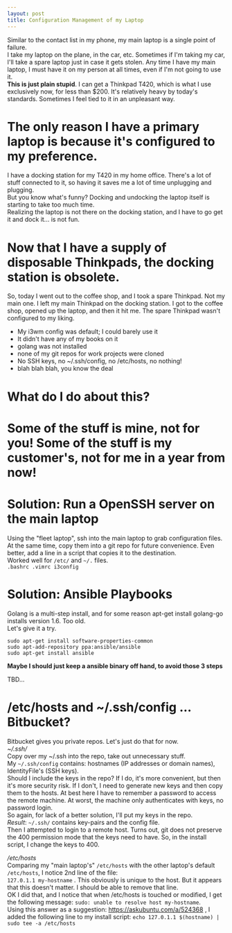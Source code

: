 ```yaml
---
layout: post
title: Configuration Management of my Laptop
---
```

Similar to the contact list in my phone, my main laptop is a single point of failure.  
I take my laptop on the plane, in the car, etc.  Sometimes if I'm taking my car,
I'll take a spare laptop just in case it gets stolen.  Any time I have my main laptop,
I must have it on my person at all times, even if I'm not going to use it.  
**This is just plain stupid**.  I can get a Thinkpad T420, which is what I use exclusively now,
for less than $200.  It's relatively heavy by today's standards.  Sometimes I feel tied to it
in an unpleasant way.
  
# The only reason I have a primary laptop is because it's configured to my preference.
  
I have a docking station for my T420 in my home office.  There's a lot of stuff connected to it,
so having it saves me a lot of time unplugging and plugging.  
But you know what's funny?   Docking and undocking the laptop itself is starting to take too much time.  
Realizing the laptop is not there on the docking station, and I have to go get it and dock it... is not fun.  
  
# Now that I have a supply of disposable Thinkpads, the docking station is obsolete.

So, today I went out to the coffee shop, and I took a spare Thinkpad.  Not my main one.
I left my main Thinkpad on the docking station.  I got to the coffee shop, opened up the laptop,
and then it hit me.  The spare Thinkpad wasn't configured to my liking.  
* My i3wm config was default; I could barely use it
* It didn't have any of my books on it
* golang was not installed
* none of my git repos for work projects were cloned
* No SSH keys, no ~/.ssh/config, no /etc/hosts, no nothing!
* blah blah blah, you know the deal

# What do I do about this?

# Some of the stuff is mine, not for you!  Some of the stuff is my customer's, not for me in a year from now!
  
# Solution: Run a OpenSSH server on the main laptop
Using the "fleet laptop", ssh into the main laptop to grab configuration files.
At the same time, copy them into a git repo for future convenience.
Even better, add a line in a script that copies it to the destination.  
Worked well for `/etc/` and `~/.` files.  
`.bashrc .vimrc i3config `
  
# Solution:  Ansible Playbooks
Golang is a multi-step install, and for some reason apt-get install golang-go installs version 1.6.  Too old.  
Let's give it a try.  
```
sudo apt-get install software-properties-common
sudo apt-add-repository ppa:ansible/ansible
sudo apt-get install ansible
```
**Maybe I should just keep a ansible binary off hand, to avoid those 3 steps**  
  
TBD...
  
# /etc/hosts and ~/.ssh/config ... Bitbucket?
Bitbucket gives you private repos.  Let's just do that for now.  
*~/.ssh/*  
Copy over my ~/.ssh into the repo, take out unnecessary stuff.  
My `~/.ssh/config` contains:  hostnames (IP addresses or domain names), IdentityFile's (SSH keys).  
Should I include the keys in the repo?  If I do, it's more convenient, but then it's more security risk.  If I don't, I need to generate new keys and then copy them to the hosts.  At best here I have to remember a password to access the remote machine.  At worst, the machine only authenticates with keys, no password login.  
So again, for lack of a better solution, I'll put my keys in the repo.  
*Result*:  `~/.ssh/` contains key-pairs and the config file.  
Then I attempted to login to a remote host.  Turns out, git does not preserve the 400 permission mode that the keys need to have.  So, in the install script, I change the keys to 400.
  
*/etc/hosts*  
Comparing my "main laptop's" `/etc/hosts` with the other laptop's default `/etc/hosts`, I notice 2nd line of the file:  
`127.0.1.1 my-hostname` .  This obviously is unique to the host.  But it appears that this doesn't matter.  I should be able to remove that line.  
OK I did that, and I notice that when /etc/hosts is touched or modified,
I get the following message: `sudo: unable to resolve host my-hostname`.  
Using this answer as a suggestion: https://askubuntu.com/a/524368 , I added the following line to my install script: `echo 127.0.1.1 $(hostname) | sudo tee -a /etc/hosts`
